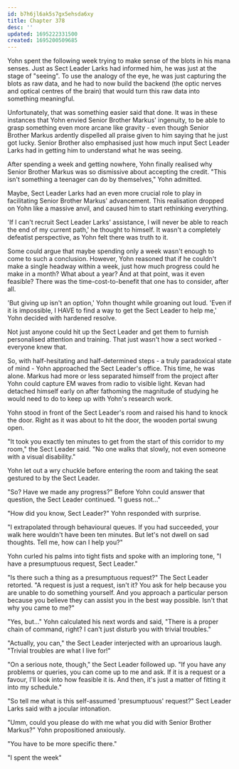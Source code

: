 ```yaml
---
id: b7h6jl6ak5s7gx5ehsda6xy
title: Chapter 378
desc: ''
updated: 1695222331500
created: 1695200509685
---
```


Yohn spent the following week trying to make sense of the blots in his mana senses. Just as Sect Leader Larks had informed him, he was just at the stage of "seeing". To use the analogy of the eye, he was just capturing the blots as raw data, and he had to now build the backend (the optic nerves and optical centres of the brain) that would turn this raw data into something meaningful.

Unfortunately, that was something easier said that done. It was in these instances that Yohn envied Senior Brother Markus' ingenuity, to be able to grasp something even more arcane like gravity - even though Senior Brother Markus ardently dispelled all praise given to him saying that he just got lucky. Senior Brother also emphasised just how much input Sect Leader Larks had in getting him to understand what he was seeing.

After spending a week and getting nowhere, Yohn finally realised why Senior Brother Markus was so dismissive about accepting the credit. "This isn't something a teenager can do by themselves," Yohn admitted.

Maybe, Sect Leader Larks had an even more crucial role to play in facilitating Senior Brother Markus' advancement. This realisation dropped on Yohn like a massive anvil, and caused him to start rethinking everything.

'If I can't recruit Sect Leader Larks' assistance, I will never be able to reach the end of my current path,' he thought to himself. It wasn't a completely defeatist perspective, as Yohn felt there was truth to it.

Some could argue that maybe spending only a week wasn't enough to come to such a conclusion. However, Yohn reasoned that if he couldn't make a single headway within a week, just how much progress could he make in a month? What about a year? And at that point, was it even feasible? There was the time-cost-to-benefit that one has to consider, after all.

'But giving up isn't an option,' Yohn thought while groaning out loud. 'Even if it is impossible, I HAVE to find a way to get the Sect Leader to help me,' Yohn decided with hardened resolve.

Not just anyone could hit up the Sect Leader and get them to furnish personalised attention and training. That just wasn't how a sect worked - everyone knew that.

So, with half-hesitating and half-determined steps - a truly paradoxical state of mind - Yohn approached the Sect Leader's office. This time, he was alone. Markus had more or less separated himself from the project after Yohn could capture EM waves from radio to visible light. Kevan had detached himself early on after fathoming the magnitude of studying he would need to do to keep up with Yohn's research work.

Yohn stood in front of the Sect Leader's room and raised his hand to knock the door. Right as it was about to hit the door, the wooden portal swung open.

"It took you exactly ten minutes to get from the start of this corridor to my room," the Sect Leader said. "No one walks that slowly, not even someone with a visual disability."

Yohn let out a wry chuckle before entering the room and taking the seat gestured to by the Sect Leader.

"So? Have we made any progress?" Before Yohn could answer that question, the Sect Leader continued. "I guess not..."

"How did you know, Sect Leader?" Yohn responded with surprise.

"I extrapolated through behavioural queues. If you had succeeded, your walk here wouldn't have been ten minutes. But let's not dwell on sad thoughts. Tell me, how can I help you?"

Yohn curled his palms into tight fists and spoke with an imploring tone, "I have a presumptuous request, Sect Leader."

"Is there such a thing as a presumptuous request?" The Sect Leader retorted. "A request is just a request, isn't it? You ask for help because you are unable to do something yourself. And you approach a particular person because you believe they can assist you in the best way possible. Isn't that why you came to me?"

"Yes, but..." Yohn calculated his next words and said, "There is a proper chain of command, right? I can't just disturb you with trivial troubles."

"Actually, you can," the Sect Leader interjected with an uproarious laugh. "Trivial troubles are what I live for!"

"On a serious note, though," the Sect Leader followed up. "If you have any problems or queries, you can come up to me and ask. If it is a request or a favour, I'll look into how feasible it is. And then, it's just a matter of fitting it into my schedule."

"So tell me what is this self-assumed 'presumptuous' request?" Sect Leader Larks said with a jocular intonation.

"Umm, could you please do with me what you did with Senior Brother Markus?" Yohn propositioned anxiously.

"You have to be more specific there."

"I spent the week"